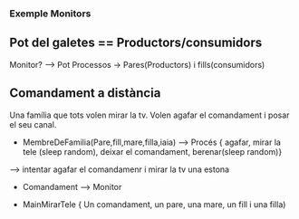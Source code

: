 ### Exemple Monitors

## Pot del galetes == Productors/consumidors

Monitor? --> Pot
Processos -> Pares(Productors) i fills(consumidors)

## Comandament a distància
Una família que tots volen mirar la tv. Volen agafar el comandament 
i posar el seu canal.

- MembreDeFamilia(Pare,fill,mare,filla,iaia) --> Procés
{ agafar, mirar la tele (sleep random), 
deixar el comandament, berenar(sleep random)}

--> intentar agafar el comandamenr i mirar la tv una estona
- Comandament --> Monitor

- MainMirarTele { Un comandament, un pare, una mare, un fill i una filla)
